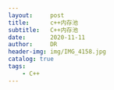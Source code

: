 ```yaml
---
layout:     post
title:      c++内存池
subtitle:   C++内存池
date:       2020-11-11
author:     DR
header-img: img/IMG_4158.jpg
catalog: true
tags:
    - C++
---
```


